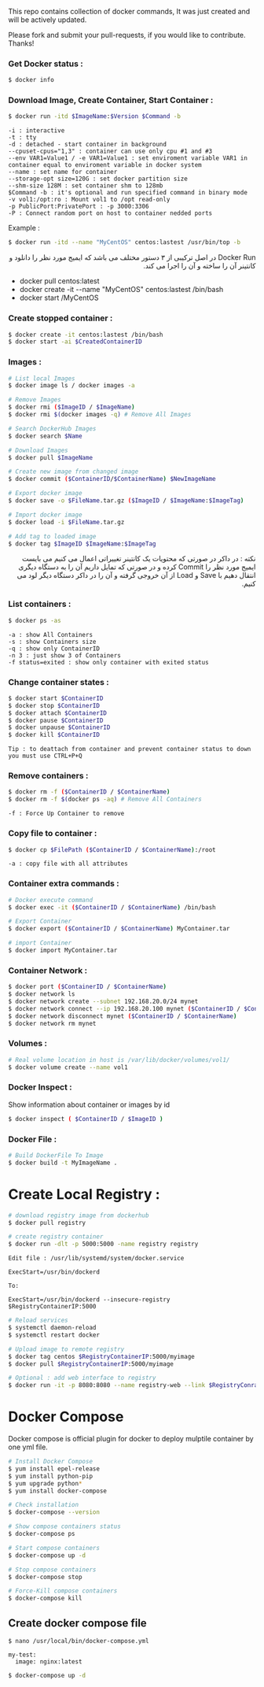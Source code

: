 
This repo contains collection of docker commands, It was just created and will be actively updated. 

Please fork and submit your pull-requests, if you would like to contribute. Thanks!

### Get Docker status :
```bash
$ docker info 
```

### Download Image, Create Container, Start Container : 

```bash
$ docker run -itd $ImageName:$Version $Command -b
```
```
-i : interactive
-t : tty
-d : detached - start container in background
--cpuset-cpus="1,3" : container can use only cpu #1 and #3
--env VAR1=Value1 / -e VAR1=Value1 : set enviroment variable VAR1 in container equal to enviroment variable in docker system
--name : set name for container
--storage-opt size=120G : set docker partition size
--shm-size 128M : set container shm to 128mb
$Command -b : it's optional and run specified command in binary mode
-v vol1:/opt:ro : Mount vol1 to /opt read-only
-p PublicPort:PrivatePort : -p 3000:3306
-P : Connect random port on host to container nedded ports
```
Example :
```bash
$ docker run -itd --name "MyCentOS" centos:lastest /usr/bin/top -b
```
<div dir="rtl">
Docker Run در اصل ترکیبی از ۳ دستور مختلف می باشد که ایمیج مورد نظر را دانلود و کانتینر آن را ساخته و آن را اجرا می کند.
</div>

- docker pull centos:latest
- docker create -it --name "MyCentOS" centos:lastest /bin/bash
- docker start /MyCentOS

### Create stopped container :
```bash
$ docker create -it centos:lastest /bin/bash
$ docker start -ai $CreatedContainerID
```

### Images :

```bash
# List local Images
$ docker image ls / docker images -a

# Remove Images
$ docker rmi ($ImageID / $ImageName)
$ docker rmi $(docker images -q) # Remove All Images

# Search DockerHub Images
$ docker search $Name

# Download Images
$ docker pull $ImageName

# Create new image from changed image
$ docker commit ($ContainerID/$ContainerName) $NewImageName

# Export docker image
$ docker save -o $FileName.tar.gz ($ImageID / $ImageName:$ImageTag)

# Import docker image
$ docker load -i $FileName.tar.gz

# Add tag to loaded image
$ docker tag $ImageID $ImageName:$ImageTag
```


<div dir="rtl">
نکته : در داکر در صورتی که محتویات یک کانتینر تغییراتی اعمال می کنیم می بایست ایمیج مورد نظر را Commit کرده و در صورتی که تمایل داریم آن را به دستگاه دیگری انتقال دهیم با Save و Load از آن خروجی گرفته و آن را در داکر دستگاه دیگر لود می کنیم.
</div>

### List containers :
```bash
$ docker ps -as
```
```
-a : show All Containers
-s : show Containers size
-q : show only ContainerID
-n 3 : just show 3 of Containers
-f status=exited : show only container with exited status
```

### Change container states :
```bash
$ docker start $ContainerID
$ docker stop $ContainerID
$ docker attach $ContainerID
$ docker pause $ContainerID 
$ docker unpause $ContainerID 
$ docker kill $ContainerID 
```
```
Tip : to deattach from container and prevent container status to down you must use CTRL+P+Q
```

### Remove containers :
```bash
$ docker rm -f ($ContainerID / $ContainerName)
$ docker rm -f $(docker ps -aq) # Remove All Containers
```
```
-f : Force Up Container to remove
```

### Copy file to container :
```bash
$ docker cp $FilePath ($ContainerID / $ContainerName):/root
```
```
-a : copy file with all attributes
```

### Container extra commands :
```bash
# Docker execute command
$ docker exec -it ($ContainerID / $ContainerName) /bin/bash

# Export Container
$ docker export ($ContainerID / $ContainerName) MyContainer.tar

# import Container
$ docker import MyContainer.tar
```

### Container Network : 
```bash
$ docker port ($ContainerID / $ContainerName)
$ docker network ls
$ docker network create --subnet 192.168.20.0/24 mynet
$ docker network connect --ip 192.168.20.100 mynet ($ContainerID / $ContainerName)
$ docker network disconnect mynet ($ContainerID / $ContainerName)
$ docker network rm mynet
```

### Volumes :
```bash
# Real volume location in host is /var/lib/docker/volumes/vol1/
$ docker volume create --name vol1
```

### Docker Inspect :
Show information about container or images by id
```bash
$ docker inspect ( $ContainerID / $ImageID )
```

### Docker File :
```bash
# Build DockerFile To Image
$ docker build -t MyImageName .
```

# Create Local Registry :
```bash
# download registry image from dockerhub
$ docker pull registry

# create registry container
$ docker run -dlt -p 5000:5000 -name registry registry
```
```
Edit file : /usr/lib/systemd/system/docker.service

ExecStart=/usr/bin/dockerd

To:

ExecStart=/usr/bin/dockerd --insecure-registry $RegistryContainerIP:5000
```

```bash
# Reload services
$ systemctl daemon-reload
$ systemctl restart docker

# Upload image to remote registry
$ docker tag centos $RegistryContainerIP:5000/myimage
$ docker pull $RegistryContainerIP:5000/myimage

# Optional : add web interface to registry
$ docker run -it -p 8080:8080 --name registry-web --link $RegistryConrainerName -e REGISTRY_URL=http://registry-srv:5000/v2 -e REGISTRY_NAME=localhost:5000 hyper/docker-registry-web
```

# Docker Compose
Docker compose is official plugin for docker to deploy mulptile container by one yml file.
```bash
# Install Docker Compose
$ yum install epel-release
$ yum install python-pip
$ yum upgrade python*
$ yum install docker-compose

# Check installation
$ docker-compose --version

# Show compose containers status
$ docker-compose ps

# Start compose containers
$ docker-compose up -d

# Stop compose containers
$ docker-compose stop

# Force-Kill compose containers
$ docker-compose kill
```

## Create docker compose file
```bin
$ nano /usr/local/bin/docker-compose.yml
```
```
my-test:
  image: nginx:latest
```
```bash
$ docker-compose up -d
```